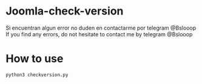 # Joomla-check-version
Si encuentran algun error no duden en contactarme por telegram @Bslooop<br/>
If you find any errors, do not hesitate to contact me by telegram @Bslooop
# How to use
<code>python3 checkversion.py</code>

